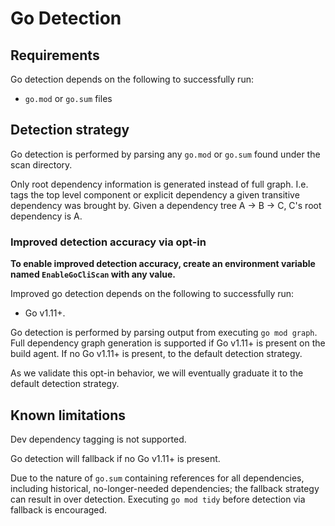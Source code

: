 # Go Detection

## Requirements

Go detection depends on the following to successfully run:

- `go.mod` or `go.sum` files

## Detection strategy

Go detection is performed by parsing any `go.mod` or `go.sum` found under the scan directory.

Only root dependency information is generated instead of full graph.
I.e. tags the top level component or explicit dependency a given transitive dependency was brought by.
Given a dependency tree A -> B -> C, C's root dependency is A.

### Improved detection accuracy via opt-in

**To enable improved detection accuracy, create an environment variable named `EnableGoCliScan` with any value.**

Improved go detection depends on the following to successfully run:

- Go v1.11+.

Go detection is performed by parsing output from executing `go mod graph`.
Full dependency graph generation is supported if Go v1.11+ is present on the build agent.
If no Go v1.11+ is present, to the default detection strategy.

As we validate this opt-in behavior, we will eventually graduate it to the default detection strategy.

## Known limitations

Dev dependency tagging is not supported.

Go detection will fallback if no Go v1.11+ is present.

Due to the nature of `go.sum` containing references for all dependencies, including historical, no-longer-needed dependencies; the fallback strategy can result in over detection.
Executing `go mod tidy` before detection via fallback is encouraged.
